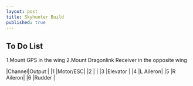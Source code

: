 ```yaml
---
layout: post
title: Skyhunter Build
published: true
---
```

## To Do List

1.Mount GPS in the wing
2.Mount Dragonlink Receiver in the opposite wing

|Channel|Output   |
|1      |Motor/ESC|
|2      |         |
|3      |Elevator |
|4      |L Aileron|
|5      |R Aileron|
|6      |Rudder   |

